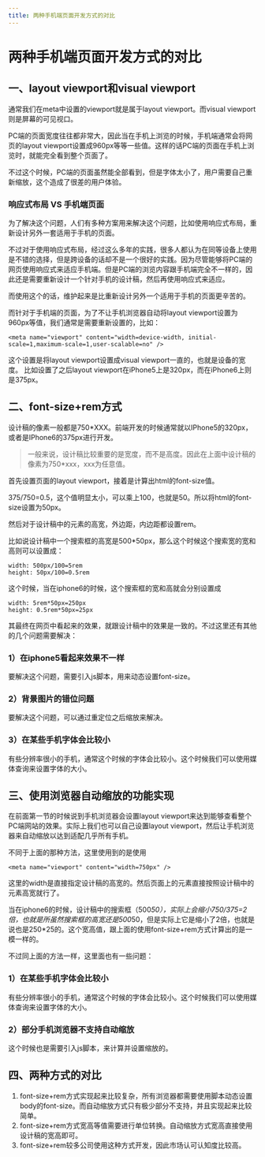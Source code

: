 ```yaml
---
title: 两种手机端页面开发方式的对比
---
```


# 两种手机端页面开发方式的对比

## 一、layout viewport和visual viewport

通常我们在meta中设置的viewport就是属于layout viewport。而visual viewport则是屏幕的可见视口。

PC端的页面宽度往往都非常大，因此当在手机上浏览的时候，手机端通常会将网页的layout viewport设置成960px等等一些值。这样的话PC端的页面在手机上浏览时，就能完全看到整个页面了。

不过这个时候，PC端的页面虽然能全部看到，但是字体太小了，用户需要自己重新缩放，这个造成了很差的用户体验。

### 响应式布局 VS 手机端页面
为了解决这个问题，人们有多种方案用来解决这个问题，比如使用响应式布局，重新设计另外一套适用于手机的页面。

不过对于使用响应式布局，经过这么多年的实践，很多人都认为在同等设备上使用是不错的选择，但是跨设备的话却不是一个很好的实践。因为尽管能够将PC端的网页使用响应式来适应手机端。但是PC端的浏览内容跟手机端完全不一样的，因此还是需要重新设计一个针对手机的设计稿，然后再使用响应式来适应。

而使用这个的话，维护起来是比重新设计另外一个适用于手机的页面更辛苦的。

而针对于手机端的页面，为了不让手机浏览器自动将layout viewport设置为960px等值，我们通常是需要重新设置的，比如：

```
<meta name="viewport" content="width=device-width, initial-scale=1,maximum-scale=1,user-scalable=no" />
```

这个设置是将layout viewport设置成visual viewport一直的，也就是设备的宽度。
比如设置了之后layout viewport在iPhone5上是320px，而在iPhone6上则是375px。


## 二、font-size+rem方式

设计稿的像素一般都是750*XXX。前端开发的时候通常就以IPhone5的320px，或者是IPhone6的375px进行开发。

> 一般来说，设计稿比较重要的是宽度，而不是高度。因此在上面中设计稿的像素为750*xxx，xxx为任意值。

首先设置页面的layout viewport，接着是计算出html的font-size值。

375/750=0.5，这个值明显太小，可以乘上100，也就是50。所以将html的font-size设置为50px。

然后对于设计稿中的元素的高宽，外边距，内边距都设置rem。

比如说设计稿中一个搜索框的高宽是500*50px，那么这个时候这个搜索宽的宽和高则可以设置成：

```
width: 500px/100=5rem
height: 50px/100=0.5rem
```

这个时候，当在iphone6的时候，这个搜索框的宽和高就会分别设置成

```
width: 5rem*50px=250px
height: 0.5rem*50px=25px
```

其最终在网页中看起来的效果，就跟设计稿中的效果是一致的。不过这里还有其他的几个问题需要解决：

### 1）在iphone5看起来效果不一样

要解决这个问题，需要引入js脚本，用来动态设置font-size。

### 2）背景图片的错位问题

要解决这个问题，可以通过重定位之后缩放来解决。

### 3）在某些手机字体会比较小

有些分辨率很小的手机，通常这个时候的字体会比较小。这个时候我们可以使用媒体查询来设置字体的大小。

## 三、使用浏览器自动缩放的功能实现

在前面第一节的时候说到手机浏览器会设置layout viewport来达到能够查看整个PC端网站的效果。实际上我们也可以自己设置layout viewport，然后让手机浏览器来自动缩放以达到适配几乎所有手机。

不同于上面的那种方法，这里使用到的是使用

```
<meta name="viewport" content="width=750px" />
```

这里的width是直接指定设计稿的高宽的。然后页面上的元素直接按照设计稿中的元素高宽就行了。

当在iphone6的时候，设计稿中的搜索框（500*50），实际上会缩小750/375=2倍，也就是所虽然搜索框的高宽还是500*50，但是实际上它是缩小了2倍，也就是说也是250*25的。这个宽高值，跟上面的使用font-size+rem方式计算出的是一模一样的。

不过同上面的方法一样，这里面也有一些问题：

### 1）在某些手机字体会比较小

有些分辨率很小的手机，通常这个时候的字体会比较小。这个时候我们可以使用媒体查询来设置字体的大小。

### 2）部分手机浏览器不支持自动缩放

这个时候也是需要引入js脚本，来计算并设置缩放的。


## 四、两种方式的对比

1. font-size+rem方式实现起来比较复杂，所有浏览器都需要使用脚本动态设置body的font-size。而自动缩放方式只有极少部分不支持，并且实现起来比较简单。
2. font-size+rem方式宽高等值需要进行单位转换。自动缩放方式宽高直接使用设计稿的宽高即可。
3. font-size+rem较多公司使用这种方式开发，因此市场认可认知度比较高。
